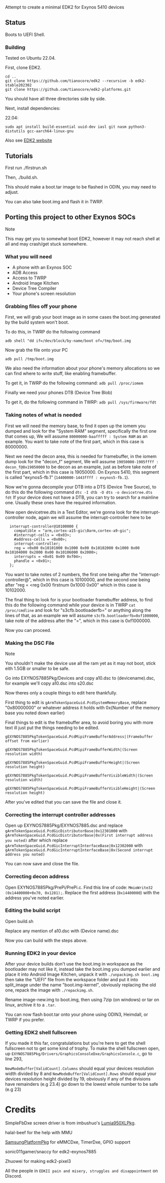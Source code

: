 Attempt to create a minimal EDK2 for Exynos 5410 devices

## Status
Boots to UEFI Shell.

### Building
Tested on Ubuntu 22.04.

First, clone EDK2.

```
cd ..
git clone https://github.com/tianocore/edk2 --recursive -b edk2-stable202302
git clone https://github.com/tianocore/edk2-platforms.git
```

You should have all three directories side by side.

Next, install dependencies:

22.04:

```
sudo apt install build-essential uuid-dev iasl git nasm python3-distutils gcc-aarch64-linux-gnu
```

Also see [EDK2 website](https://github.com/tianocore/tianocore.github.io/wiki/Using-EDK-II-with-Native-GCC#Install_required_software_from_apt)

## Tutorials

First run ./firstrun.sh

Then, ./build.sh.

This should make a boot.tar image to be flashed in ODIN, you may need to adjust.

You can also take boot.img and flash it in TWRP.

## Porting this project to other Exynos SOCs

> [!NOTE]
> This may get you to somewhat boot EDK2, however it may not reach shell at all and may crash/get stuck somewhere.

### What you will need

- A phone with an Exynos SOC
- ADB Access
- Access to TWRP
- Android Image Kitchen
- Device Tree Compiler
- Your phone's screen resolution 

### Grabbing files off your phone

First, we will grab your boot image as in some cases the boot.img generated by the build system won't boot.

To do this, in TWRP do the following command

```adb shell "dd if=/dev/block/by-name/boot of=/tmp/boot.img```

Now grab the file onto your PC

```adb pull /tmp/boot.img```

We also need the information about your phone's memory allocations so we can find where to write stuff, like enabling framebuffer.

To get it, in TWRP do the following command:
```adb pull /proc/iomem```

Finally we need your phones DTB (Device Tree Blob)

To get it, do the following command in TWRP:
```adb pull /sys/firmware/fdt```

###  Taking notes of what is needed

First we will need the memory base, to find it open up the iomem you dumped and look for the "System RAM" segment, specifically the first one that comes up, We will assume ```80000000-baafffff : System RAM``` as an example. You want to take note of the first part, which in this case is 80000000.

Next we need the decon area, this is needed for framebuffer, in the iomem dump look for the "decon_f" segment, We will assume ```19050000-1905ffff : decon_f@0x19050000``` to be decon as an example, just as before take note of the first part, which in this case is 19050000.
On Exynos 5410, this segment is called "exynos5-fb.1" (```14400000-1443ffff : exynos5-fb.1```).

Now we're gonna decompile your DTB into a DTS (Device Tree Source), to do this do the following command ```dtc -I dtb -O dts -o devicetree.dts fdt```
If your device does not have a DTB, you can try to search for a mainline one. Usually these ones have the required information.

Now open devicetree.dts in a Text Editor, we're gonna look for the interrupt-controller node, again we will assume the interrupt-controller here to be

```
  interrupt-controller@10100000 {
    compatible = "arm,cortex-a15-gic\0arm,cortex-a9-gic";
    #interrupt-cells = <0x03>;
    #address-cells = <0x00>;
    interrupt-controller;
    reg = <0x00 0x10101000 0x1000 0x00 0x10102000 0x1000 0x00 0x10104000 0x2000 0x00 0x10106000 0x2000>;
    interrupts = <0x01 0x09 0xf04>;
    phandle = <0x01>;
  };
```

You want to take notes of 2 numbers, the first one being after the "interrupt-controller@", which in this case is 10100000, and the second one being after "reg = <reg 0x00 firstnum 0x1000 0x00" which in this case is 10102000.

The final thing to look for is your bootloader framebuffer address, to find this do the following command while your device is in TWRP ```cat /proc/cmdline``` and look for "s3cfb.bootloaderfb=" or anything along the lines of that, as an example we will assume ```s3cfb.bootloaderfb=0xf1000000```, take note of the address after the "=", which in this case is 0xf1000000.

Now you can proceed.

### Making the DSC File

> [!NOTE]
> You shouldn't make the device use all the ram yet as it may not boot, stick eith 1.5GB or smaller to be safe.

Go into EXYNOS7885Pkg/Devices and copy a10.dsc to (devicename).dsc, for example we'll copy a10.dsc into s20.dsc

Now theres only a couple things to edit here thankfully.

First thing to edit is ```gArmTokenSpaceGuid.PcdSystemMemoryBase```, replace "0x80000000" or whatever address it holds with 0x(Number of the memory base you noted down earlier)

Final things to edit is the framebuffer area, to avoid boring you with more text ill just put the things needing to be edited.

  ```gEXYNOS7885PkgTokenSpaceGuid.PcdMipiFrameBufferAddress|(Framebuffer offset from earlier)```
  
  ```gEXYNOS7885PkgTokenSpaceGuid.PcdMipiFrameBufferWidth|(Screen resolution width)```
  
  ```gEXYNOS7885PkgTokenSpaceGuid.PcdMipiFrameBufferHeight|(Screen resolution height)```

  ```gEXYNOS7885PkgTokenSpaceGuid.PcdMipiFrameBufferVisibleWidth|(Screen resolution width)```
  
  ```gEXYNOS7885PkgTokenSpaceGuid.PcdMipiFrameBufferVisibleHeight|(Screen resolution height)```

After you've edited that you can save the file and close it.

### Correcting the interrupt controller addresses

Open up EXYNOS7885Pkg/EXYNOS7885.dsc and replace ```gArmTokenSpaceGuid.PcdGicDistributorBase|0x12301000``` with ```gArmTokenSpaceGuid.PcdGicDistributorBase|0x(First interrupt address you noted)``` after which  replace ```gArmTokenSpaceGuid.PcdGicInterruptInterfaceBase|0x12302000``` with ```gArmTokenSpaceGuid.PcdGicInterruptInterfaceBase|0x(Second interrupt address you noted)```

You can now save and close the file.

### Correcting decon address

Open EXYNOS7885Pkg/PrePi/PrePi.c.
Find this line of code: ```MmioWrite32 (0x14400000+0x70, 0x1281);```.
Replace the first address (```0x14400000```) with the address you've noted earlier.

### Editing the build script

Open build.sh

Replace any mention of a10.dsc with (Device name).dsc

Now you can build with the steps above.

### Running EDK2 in your device

After your device builds don't use the boot.img in workspace as the bootloader may not like it, instead take the boot.img you dumped earlier and place it into Android Image Kitchen, unpack it with ```./unpackimg.sh boot.img``` then take the "UEFI" file from the workspace folder and put it into split_image under the name "boot.img-kernel", obviously replacing the old one, repack the image with ```./repackimg.sh```.

Rename image-new.img to boot.img, then using 7zip (on windows) or tar on linux, archive it to a ``.tar``.

You can now flash boot.tar onto your phone using ODIN3, Heimdall, or TWRP if you prefer.

### Getting EDK2 shell fullscreen

If you made it this far, congratulations but you're here to get the shell fullscreen not to get some kind of trophy. To make the shell fullscreen open, up ```EXYNOS7885Pkg/Drivers/GraphicsConsoleDxe/GraphicsConsole.c```, go to line 293,

```NewModeBuffer[ValidCount].Columns``` should equal your devices resolution width divided by 8 and ```NewModeBuffer[ValidCount].Rows``` should equal your devices resolution height divided by 19, obviously if any of the divisions have remainders (e.g 23.4) go down to the lowest whole number to be safe (e.g 23)


# Credits

SimpleFbDxe screen driver is from imbushuo's [Lumia950XLPkg](https://github.com/WOA-Project/Lumia950XLPkg).

halal-beef for the help with MMU

[SamsungPlatformPkg](https://github.com/idaviden/kaikidan/tree/linaro-release/SamsungPlatformPkg) for eMMCDxe, TimerDxe, GPIO support

sonic011gamer/snaccy for edk2-exynos7885

Zhuowei for making edk2-pixel3

All the people in ``EDKII pain and misery, struggles and disappointment`` on Discord.
